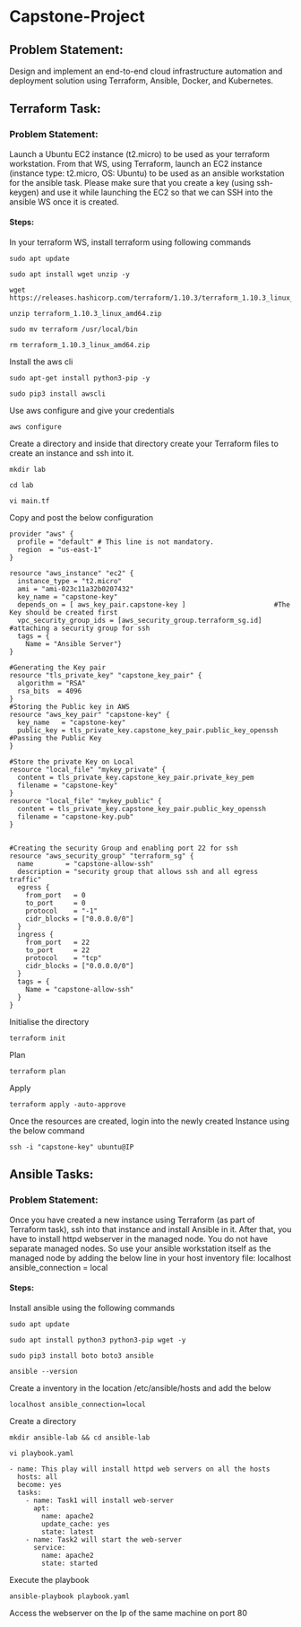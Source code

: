 # Capstone-Project

## Problem Statement:
Design and implement an end-to-end cloud infrastructure automation and deployment solution using Terraform, Ansible, Docker, and Kubernetes.

## Terraform Task:

### Problem Statement: 
Launch a Ubuntu EC2 instance (t2.micro) to be used as your terraform workstation. From that WS, using Terraform, launch an EC2 
instance (instance type: t2.micro, OS: Ubuntu) to be used as an ansible 
workstation for the ansible task. Please make sure that you create a key (using ssh-keygen) and use it while launching the EC2 so that we can SSH into the 
ansible WS once it is created.

#### Steps:
In your terraform WS, install terraform using following commands
```
sudo apt update
```
```
sudo apt install wget unzip -y
```
```
wget https://releases.hashicorp.com/terraform/1.10.3/terraform_1.10.3_linux_amd64.zip
```
```
unzip terraform_1.10.3_linux_amd64.zip
```
```
sudo mv terraform /usr/local/bin
```
```
rm terraform_1.10.3_linux_amd64.zip
```

Install the aws cli
```
sudo apt-get install python3-pip -y
```
```
sudo pip3 install awscli
```

Use aws configure and give your credentials
```
aws configure
```

Create a directory and inside that directory create your Terraform files to create an instance and ssh into it.
```
mkdir lab
```
```
cd lab
```
```
vi main.tf
```
Copy and post the below configuration
```
provider "aws" {
  profile = "default" # This line is not mandatory.
  region  = "us-east-1"
}
 
resource "aws_instance" "ec2" {
  instance_type = "t2.micro"
  ami = "ami-023c11a32b0207432"                                  
  key_name = "capstone-key"
  depends_on = [ aws_key_pair.capstone-key ]                      #The Key should be created first
  vpc_security_group_ids = [aws_security_group.terraform_sg.id]   #attaching a security group for ssh
  tags = {
    Name = "Ansible Server"}
}

#Generating the Key pair
resource "tls_private_key" "capstone_key_pair" {
  algorithm = "RSA"
  rsa_bits  = 4096
}
#Storing the Public key in AWS
resource "aws_key_pair" "capstone-key" {
  key_name   = "capstone-key"
  public_key = tls_private_key.capstone_key_pair.public_key_openssh  #Passing the Public Key
}
 
#Store the private Key on Local
resource "local_file" "mykey_private" {
  content = tls_private_key.capstone_key_pair.private_key_pem
  filename = "capstone-key"
}
resource "local_file" "mykey_public" {
  content = tls_private_key.capstone_key_pair.public_key_openssh
  filename = "capstone-key.pub"
}


#Creating the security Group and enabling port 22 for ssh
resource "aws_security_group" "terraform_sg" {
  name        = "capstone-allow-ssh"
  description = "security group that allows ssh and all egress traffic"
  egress {
    from_port   = 0
    to_port     = 0
    protocol    = "-1"
    cidr_blocks = ["0.0.0.0/0"]
  }
  ingress {
    from_port   = 22
    to_port     = 22
    protocol    = "tcp"
    cidr_blocks = ["0.0.0.0/0"]
  }
  tags = {
    Name = "capstone-allow-ssh"
  }
}
```
Initialise the directory
```
terraform init
```
Plan
```
terraform plan
```
Apply
```
terraform apply -auto-approve
```
Once the resources are created, login into the newly created Instance using the below command
```
ssh -i "capstone-key" ubuntu@IP
```

## Ansible Tasks:

### Problem Statement: 

Once you have created a new instance using Terraform (as part of Terraform task), ssh into that instance and install Ansible in it. After that, you have to install httpd webserver in the managed node. You do not have separate managed nodes. So use your ansible workstation itself as the managed node by adding the below line in your host inventory file:
localhost ansible_connection = local

#### Steps:
Install ansible using the following commands
```
sudo apt update
```
```
sudo apt install python3 python3-pip wget -y
```
```
sudo pip3 install boto boto3 ansible
```
```
ansible --version
```

Create a inventory in the location /etc/ansible/hosts and add the below
```
localhost ansible_connection=local
```
Create a directory
```
mkdir ansible-lab && cd ansible-lab
```
```
vi playbook.yaml
```
```
- name: This play will install httpd web servers on all the hosts
  hosts: all
  become: yes
  tasks:
    - name: Task1 will install web-server
      apt:
        name: apache2
        update_cache: yes
        state: latest
    - name: Task2 will start the web-server
      service:
        name: apache2
        state: started
```
Execute the playbook
```
ansible-playbook playbook.yaml
```
Access the webserver on the Ip of the same machine on port 80
